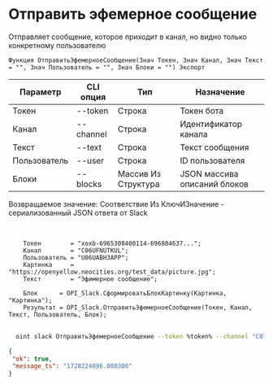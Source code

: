 ﻿---
sidebar_position: 2
---

# Отправить эфемерное сообщение
Отправляет сообщение, которое приходит в канал, но видно только конкретному пользователю



`Функция ОтправитьЭфемерноеСообщение(Знач Токен, Знач Канал, Знач Текст = "", Знач Пользователь = "", Знач Блоки = "") Экспорт`

  | Параметр | CLI опция | Тип | Назначение |
  |-|-|-|-|
  | Токен | --token | Строка | Токен бота |
  | Канал | --channel | Строка | Идентификатор канала |
  | Текст | --text | Строка | Текст сообщения |
  | Пользователь | --user | Строка | ID пользователя |
  | Блоки | --blocks | Массив Из Структура | JSON массива описаний блоков |

  
  Возвращаемое значение:   Соответствие Из КлючИЗначение - сериализованный JSON ответа от Slack

<br/>




```bsl title="Пример кода"
    Токен        = "xoxb-6965308400114-696804637...";
    Канал        = "C06UFNUTKUL";
    Пользователь = "U06UABH3APP";
    Картинка     = "https://openyellow.neocities.org/test_data/picture.jpg";
    Текст        = "Эфимерное сообщение";

    Блок      = OPI_Slack.СформироватьБлокКартинку(Картинка, "Картинка");
    Результат = OPI_Slack.ОтправитьЭфемерноеСообщение(Токен, Канал, Текст, Пользователь, Блок);
```



```sh title="Пример команды CLI"
    
  oint slack ОтправитьЭфемерноеСообщение --token %token% --channel "C070VPMKN8J" --text %text% --user %user% --blocks %blocks%

```

```json title="Результат"
{
 "ok": true,
 "message_ts": "1728224896.000300"
}
```
